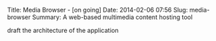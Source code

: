 Title: Media Browser - [on going]
Date: 2014-02-06 07:56
Slug: media-browser
Summary: A web-based multimedia content hosting tool

draft the architecture of the application
